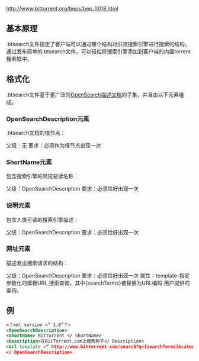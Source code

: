 http://www.bittorrent.org/beps/bep_0018.html 

## 基本原理

.btsearch文件指定了客户端可以通过哪个结构对洪流搜索引擎进行搜索的结构。通过发布简单的.btsearch文件，可以轻松将搜索引擎添加到客户端的内置torrent搜索框中。

## 格式化

.btsearch文件基于更广泛的[OpenSearch描述文档](http://www.opensearch.org/Specifications/OpenSearch)的子集，并且由以下元素组成。

### OpenSearchDescription元素

.btsearch文档的根节点：

父级：无
要求：必须作为根节点出现一次

### ShortName元素

包含搜索引擎的简短易读名称：

父级：OpenSearchDescription
要求：必须恰好出现一次

### 说明元素

包含人类可读的搜索引擎描述：

父级：OpenSearchDescription
要求：必须恰好出现一次

### 网址元素

描述发出搜索请求的结构：

父级：OpenSearchDescription
要求：必须恰好出现一次
属性：template-指定参数化的模板URL
搜索查询，其中{searchTerms}被替换为URL编码
用户提供的查询。

## 例

```xml
<？xml version =“ 1.0”？>
<OpenSearchDescription>
<ShortName> BitTorrent </ ShortName>
<Description>在BitTorrent.com上搜索种子</ Description>
<Url template =“ http://www.bittorrent.com/search?q={searchTerms}&category=All” />
</ OpenSearchDescription>
```